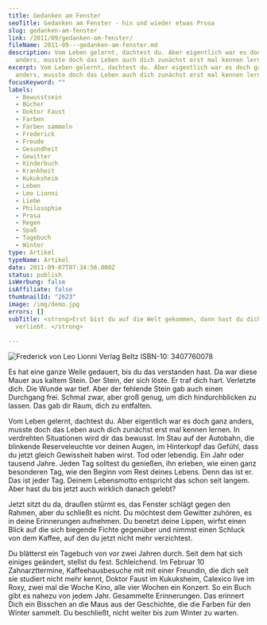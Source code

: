 ```yaml
---
title: Gedanken am Fenster
seoTitle: Gedanken am Fenster - hin und wieder etwas Prosa
slug: gedanken-am-fenster
link: /2011/09/gedanken-am-fenster/
fileName: 2011-09---gedanken-am-fenster.md
description: Vom Leben gelernt, dachtest du. Aber eigentlich war es doch ganz
  anders, musste doch das Leben auch dich zunächst erst mal kennen lernen.
excerpt: Vom Leben gelernt, dachtest du. Aber eigentlich war es doch ganz
  anders, musste doch das Leben auch dich zunächst erst mal kennen lernen.
focusKeyword: ""
labels:
  - Bewusstsein
  - Bücher
  - Doktor Faust
  - Farben
  - Farben sammeln
  - Frederick
  - Freude
  - Gesundheit
  - Gewitter
  - Kinderbuch
  - Krankheit
  - Kukuksheim
  - Leben
  - Leo Lionni
  - Liebe
  - Philosophie
  - Prosa
  - Regen
  - Spaß
  - Tagebuch
  - Winter
type: Artikel
typeName: Artikel
date: 2011-09-07T07:34:56.000Z
status: publish
isWerbung: false
isAffiliate: false
thumbnailId: "2623"
image: /img/demo.jpg
errors: []
subTitle: <strong>Erst bist du auf die Welt gekommen, dann hast du dich
  verliebt. </strong>
  
---
```


![Frederick von Leo Lionni Verlag Beltz ISBN-10: 3407760078](http://cardamonchai.com/wp-content/uploads/2011/09/frederick2.jpg "Frederick von Leo Lionni Verlag Beltz ISBN-10: 3407760078")

Es hat eine ganze Weile gedauert, bis du das verstanden hast. Da war diese Mauer
aus kaltem Stein. Der Stein, der sich löste. Er traf dich hart. Verletzte dich.
Die Wunde war tief. Aber der fehlende Stein gab auch einen Durchgang frei.
Schmal zwar, aber groß genug, um dich hindurchblicken zu lassen. Das gab dir
Raum, dich zu entfalten.

Vom Leben gelernt, dachtest du. Aber eigentlich war es doch ganz anders, musste
doch das Leben auch dich zunächst erst mal kennen lernen. In verdrehten
Situationen wird dir das bewusst. Im Stau auf der Autobahn, die blinkende
Reserveleuchte vor deinen Augen, im Hinterkopf das Gefühl, dass du jetzt gleich
Gewissheit haben wirst. Tod oder lebendig. Ein Jahr oder tausend Jahre. Jeden
Tag solltest du genießen, ihn erleben, wie einen ganz besonderen Tag, wie den
Beginn vom Rest deines Lebens. Denn das ist er. Das ist jeder Tag. Deinem
Lebensmotto entspricht das schon seit langem. Aber hast du bis jetzt auch
wirklich danach gelebt?

Jetzt sitzt du da, draußen stürmt es, das Fenster schlägt gegen den Rahmen, aber
du schließt es nicht. Du möchtest dem Gewitter zuhören, es in deine Erinnerungen
aufnehmen. Du benetzt deine Lippen, wirfst einen Blick auf die sich biegende
Fichte gegenüber und nimmst einen Schluck von dem Kaffee, auf den du jetzt nicht
mehr verzichtest.

Du blätterst ein Tagebuch von vor zwei Jahren durch. Seit dem hat sich einiges
geändert, stellst du fest. Schleichend. Im Februar 10 Zahnarzttermine,
Kaffeehausbesuche mit mit einer Freundin, die dich seit sie studiert nicht mehr
kennt, Doktor Faust im Kukuksheim, Calexico live im Roxy, zwei mal die Woche
Kino, alle vier Wochen ein Konzert. So ein Buch gibt es nahezu von jedem Jahr.
Gesammelte Erinnerungen. Das erinnert Dich ein Bisschen an die Maus aus der
Geschichte, die die Farben für den Winter sammelt. Du beschließt, nicht weiter
bis zum Winter zu warten.

  
